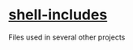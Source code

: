 # [shell-includes](https://gitlab.com/victor-engmark/shell-includes/)

Files used in several other projects

